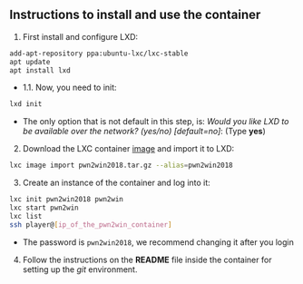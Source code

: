 ## Instructions to install and use the container

1. First install and configure LXD:

```bash
add-apt-repository ppa:ubuntu-lxc/lxc-stable
apt update
apt install lxd
```

 - 1.1. Now, you need to init:
 
 ```bash
 lxd init
 ```  
 
  - The only option that is not default in this step, is: 
 *Would you like LXD to be available over the network? (yes/no) [default=no]*: (Type **yes**)
 
 
2. Download the LXC container [image](https://cloud.ufscar.br:8080/v1/AUTH_c93b694078064b4f81afd2266a502511/static.pwn2win.party/pwn2win2018.tar.gz) and import it to LXD:

```bash
lxc image import pwn2win2018.tar.gz --alias=pwn2win2018
```

3. Create an instance of the container and log into it:

```bash
lxc init pwn2win2018 pwn2win
lxc start pwn2win
lxc list
ssh player@[ip_of_the_pwn2win_container]
```

  * The password is `pwn2win2018`, we recommend changing it after you login


4. Follow the instructions on the **README** file inside the container for setting up the _git_ environment.
